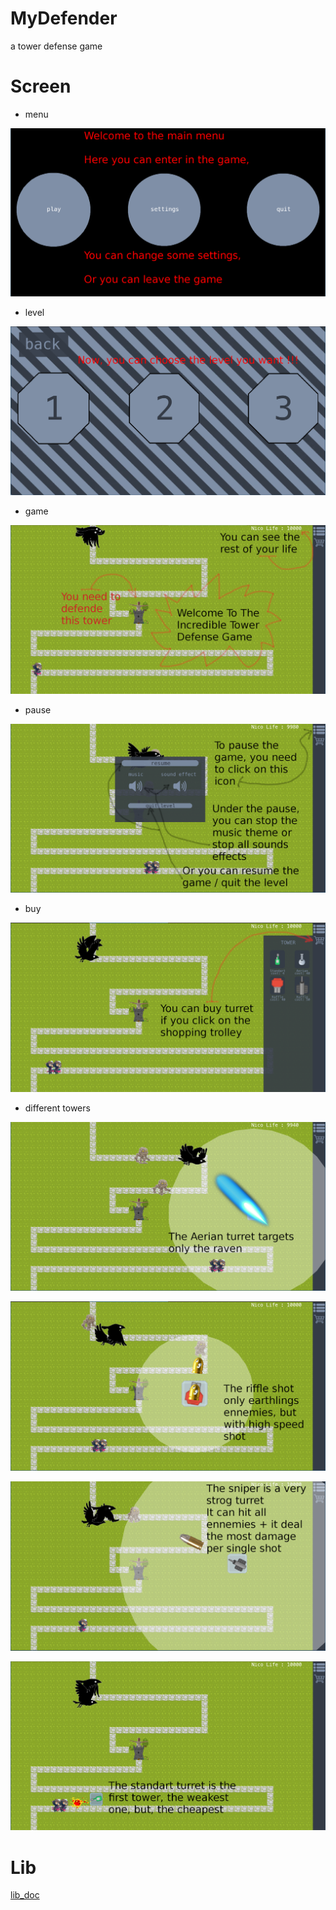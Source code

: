 # MyDefender

a tower defense game

# Screen

- menu

![menu](./assets/image/how2play/menu.png)

- level

![level](./assets/image/how2play/level.png)

- game

![game](./assets/image/how2play/game.png)

- pause

![pause](./assets/image/how2play/pause.png)

- buy

![buy](./assets/image/how2play/buy.png)

- different towers

![aerian](./assets/image/how2play/aerian.png)

![riffle](./assets/image/how2play/riffle.png)

![sniper](./assets/image/how2play/sniper.png)

![standart](./assets/image/how2play/standart.png)

# Lib

[lib_doc](https://saverio976.github.io/SAMPLE_C_PROJECT/files.html)
